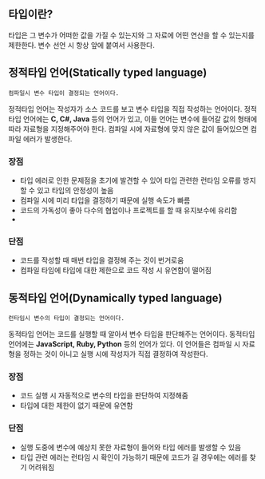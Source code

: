 ## 타입이란?
타입은 그 변수가 어떠한 값을 가질 수 있는지와 그 자료에 어떤 연산을 할 수 있는지를 제한한다. 변수 선언 시 항상 앞에 붙여서 사용한다.

## 정적타입 언어(Statically typed language)
`컴파일시 변수 타입이 결정되는 언어이다.`

정적타입 언어는 작성자가 소스 코드를 보고 변수 타입을 직접 작성하는 언어이다. 정적 타입 언어에는 **C, C#, Java** 등의 언어가 있고, 이들 언어는 변수에 들어갈 값의 형태에 따라 자료형을 지정해주어야 한다. 컴파일 시에 자료형에 맞지 않은 값이 들어있으면 컴파일 에러가 발생한다.

### 장점
- 타입 에러로 인한 문제점을 초기에 발견할 수 있어 타입 관련한 런타임 오류를 방지할 수 있고 타입의 안정성이 높음
- 컴파일 시에 미리 타입을 결정하기 때문에 실행 속도가 빠름
- 코드의 가독성이 좋아 다수의 협업이나 프로젝트를 할 때 유지보수에 유리함
- 
### 단점
- 코드를 작성할 때 매번 타입을 결정해 주는 것이 번거로움
- 컴파일 타임에 타입에 대한 제한으로 코드 작성 시 유연함이 떨어짐

## 동적타입 언어(Dynamically typed language)
`런타임시 변수의 타입이 결정되는 언어이다.`

동적타입 언어는 코드를 실행할 때 알아서 변수 타입을 판단해주는 언어이다. 동적타입 언어에는 **JavaScript, Ruby, Python** 등의 언어가 있다. 이 언어들은 컴파일 시 자료형을 정하는 것이 아니고 실행 시에 작성자가 직접 결정하여 작성한다.

### 장점
- 코드 실행 시 자동적으로 변수의 타입을 판단하여 지정해줌
- 타입에 대한 제한이 없기 때문에 유연함

### 단점
- 실행 도중에 변수에 예상치 못한 자료형이 들어와 타입 에러를 발생할 수 있음
- 타입 관련 에러는 런타임 시 확인이 가능하기 때문에 코드가 길 경우에는 에러를 찾기 어려워짐